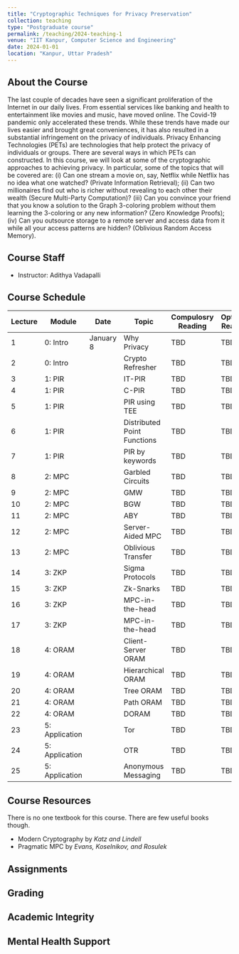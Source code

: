 ```yaml
---
title: "Cryptographic Techniques for Privacy Preservation"
collection: teaching
type: "Postgraduate course"
permalink: /teaching/2024-teaching-1
venue: "IIT Kanpur, Computer Science and Engineering"
date: 2024-01-01
location: "Kanpur, Uttar Pradesh"
---
```

About the Course
-------------------------
The last couple of decades have seen a significant proliferation of the Internet in our daily lives. From essential services like banking and health to entertainment like movies and music, have moved online. The Covid-19 pandemic only accelerated these trends. While these trends have made our lives easier and brought great conveniences, it has also resulted in a substantial infringement on the privacy of individuals. Privacy Enhancing Technologies (PETs) are technologies that help protect the privacy of individuals or groups. There are several ways in which PETs can constructed. In this course, we will look at some of the cryptographic approaches to achieving privacy. In particular, some of the topics that will be covered are: (i) Can one stream a movie on, say, Netflix while Netflix has no idea what one watched? (Private Information Retrieval); (ii) Can two millionaires find out who is richer without revealing to each other their wealth (Secure Multi-Party Computation)? (iii) Can you convince your friend that you know a solution to the Graph 3-coloring problem without them learning the 3-coloring or any new information? (Zero Knowledge Proofs); (iv) Can you outsource storage to a remote server and access data from it while all your access patterns are hidden? (Oblivious Random Access Memory).


Course Staff
-----------------------
- Instructor: Adithya Vadapalli


Course Schedule
------------------------------

| Lecture  | Module   | Date      | Topic | Compulosry Reading | Optional Reading | Lecture Material |
|----------|----------|-----------|----------|---------| ----------| --------|
|1         | 0: Intro | January 8 | Why Privacy | TBD | TBD | TBD |
|2         | 0: Intro |           | Crypto Refresher | TBD | TBD | TBD |  
|3         | 1: PIR   |           | IT-PIR           | TBD | TBD | TBD |  
|4         | 1: PIR   |           | C-PIR            | TBD | TBD | TBD |
|5		   | 1: PIR   |           | PIR using TEE    | TBD | TBD | TBD |
|6 		   | 1: PIR   |           | Distributed Point Functions| TBD | TBD | TBD | 
|7	       | 1: PIR   |           | PIR by keywords    | TBD | TBD | TBD |
|8	       | 2: MPC   |           | Garbled Circuits   | TBD | TBD | TBD |
|9	       | 2: MPC   |           | GMW                | TBD | TBD | TBD |
|10	       | 2: MPC   |           | BGW                | TBD | TBD | TBD |
|11	       | 2: MPC   |           | ABY                | TBD | TBD | TBD |
|12	       | 2: MPC   |           | Server-Aided MPC   | TBD | TBD | TBD |
|13		   | 2: MPC   |           | Oblivious Transfer | TBD | TBD | TBD |
|14		   | 3: ZKP   |           | Sigma Protocols    | TBD | TBD | TBD |
|15		   | 3: ZKP   |           | Zk-Snarks          | TBD | TBD | TBD |
|16		   | 3: ZKP   |           | MPC-in-the-head    | TBD | TBD | TBD |
|17		   | 3: ZKP   |           | MPC-in-the-head    | TBD | TBD | TBD |
|18	   	   | 4: ORAM  |           | Client-Server ORAM | TBD | TBD | TBD |
|19		   | 4: ORAM  |           | Hierarchical ORAM  | TBD | TBD | TBD |
|20		   | 4: ORAM  |           | Tree ORAM          | TBD | TBD | TBD |
|21		   | 4: ORAM  |           | Path ORAM           | TBD | TBD | TBD |
|22		   | 4: ORAM  |           | DORAM               | TBD | TBD | TBD |
|23	       | 5: Application|      | Tor                 | TBD | TBD | TBD |
|24		   | 5: Application|      | OTR                 | TBD | TBD | TBD |
|25		   | 5: Application|      | Anonymous Messaging | TBD | TBD | TBD |


Course Resources
------------------------
There is no one textbook for this course. There are few useful books though. 
- Modern Cryptography by _Katz and Lindell_
- Pragmatic MPC by _Evans, Koselnikov, and Rosulek_

Assignments
----------------------------


Grading
-----------------------------

Academic Integrity
---------------------------

Mental Health Support
---------------------------
